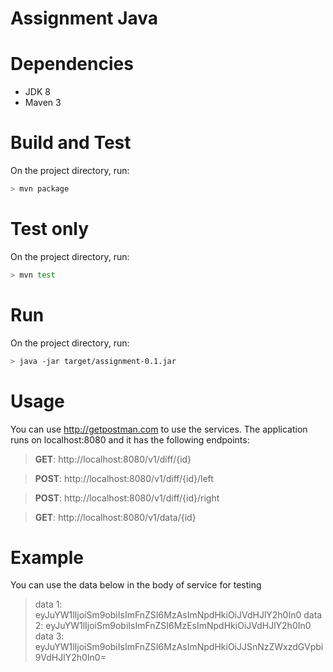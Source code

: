 Assignment Java
===================

# Dependencies
* JDK 8
* Maven 3

# Build and Test
On the project directory, run:
```bash
> mvn package
```

# Test only
On the project directory, run:
```bash
> mvn test
```

# Run
On the project directory, run:
```bash
> java -jar target/assignment-0.1.jar
```

# Usage
You can use http://getpostman.com to use the services.
The application runs on localhost:8080 and it has the following endpoints:

>**GET**:   http://localhost:8080/v1/diff/{id}

>**POST**:  http://localhost:8080/v1/diff/{id}/left

>**POST**:  http://localhost:8080/v1/diff/{id}/right

>**GET**:   http://localhost:8080/v1/data/{id}

# Example
You can use the data below in the body of service for testing

> data 1: eyJuYW1lIjoiSm9obiIsImFnZSI6MzAsImNpdHkiOiJVdHJlY2h0In0 
> data 2: eyJuYW1lIjoiSm9obiIsImFnZSI6MzEsImNpdHkiOiJVdHJlY2h0In0
> data 3: eyJuYW1lIjoiSm9obiIsImFnZSI6MzAsImNpdHkiOiJJSnNzZWxzdGVpbi9VdHJlY2h0In0=